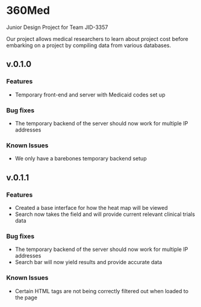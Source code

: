 # 360Med
Junior Design Project for Team JID-3357

Our project allows medical researchers to learn about project cost before embarking on a project by compiling data from various databases.

## v.0.1.0

### Features
- Temporary front-end and server with Medicaid codes set up

### Bug fixes
- The temporary backend of the server should now work for multiple IP addresses

### Known Issues
- We only have a barebones temporary backend setup

## v.0.1.1

### Features
- Created a base interface for how the heat map will be viewed
- Search now takes the field and will provide current relevant clinical trials data


### Bug fixes
- The temporary backend of the server should now work for multiple IP addresses
- Search bar will now yield results and provide accurate data

### Known Issues
- Certain HTML tags are not being correctly filtered out when loaded to the page


